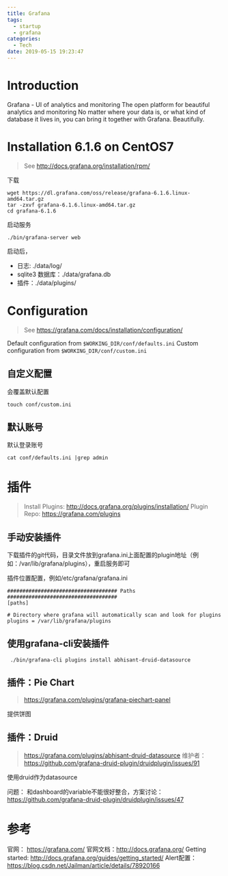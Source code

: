 ```yaml
---
title: Grafana
tags:
  - startup
  - grafana
categories:
  - Tech
date: 2019-05-15 19:23:47
---
```


# Introduction

Grafana - UI of analytics and monitoring
The open platform for beautiful analytics and monitoring
No matter where your data is, or what kind of database it lives in, you can bring it together with Grafana. Beautifully.

<!-- more -->

# Installation 6.1.6 on CentOS7

> See http://docs.grafana.org/installation/rpm/

下载
```
wget https://dl.grafana.com/oss/release/grafana-6.1.6.linux-amd64.tar.gz
tar -zxvf grafana-6.1.6.linux-amd64.tar.gz
cd grafana-6.1.6
```

启动服务
```
./bin/grafana-server web
```

启动后，
- 日志: ./data/log/
- sqlite3 数据库：./data/grafana.db
- 插件：./data/plugins/

# Configuration

> See https://grafana.com/docs/installation/configuration/

Default configuration from `$WORKING_DIR/conf/defaults.ini`
Custom configuration from `$WORKING_DIR/conf/custom.ini`

## 自定义配置

会覆盖默认配置
```
touch conf/custom.ini
```

## 默认账号

默认登录账号
```
cat conf/defaults.ini |grep admin
```


# 插件

> Install Plugins: http://docs.grafana.org/plugins/installation/
> Plugin Repo: https://grafana.com/plugins

## 手动安装插件

下载插件的git代码，目录文件放到grafana.ini上面配置的plugin地址（例如：/var/lib/grafana/plugins），重启服务即可

插件位置配置，例如/etc/grafana/grafana.ini
```
#################################### Paths ####################################
[paths]

# Directory where grafana will automatically scan and look for plugins
plugins = /var/lib/grafana/plugins
```

## 使用grafana-cli安装插件

```
 ./bin/grafana-cli plugins install abhisant-druid-datasource
 ```

## 插件：Pie Chart
> https://grafana.com/plugins/grafana-piechart-panel

提供饼图


## 插件：Druid
> https://grafana.com/plugins/abhisant-druid-datasource
> 维护者：https://github.com/grafana-druid-plugin/druidplugin/issues/91

使用druid作为datasource

问题：
和dashboard的variable不能很好整合，方案讨论：https://github.com/grafana-druid-plugin/druidplugin/issues/47


# 参考

官网： https://grafana.com/
官网文档：http://docs.grafana.org/
Getting started: http://docs.grafana.org/guides/getting_started/
Alert配置：https://blog.csdn.net/Jailman/article/details/78920166
